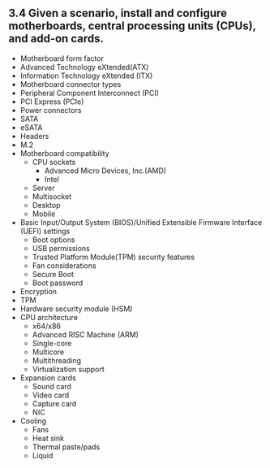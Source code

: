 ## 3.4 Given a scenario, install and configure motherboards, central processing units (CPUs), and add-on cards.

- Motherboard form factor
- Advanced Technology eXtended(ATX)
- Information Technology eXtended (ITX)
- Motherboard connector types
- Peripheral Component
Interconnect (PCI)
- PCI Express (PCIe)
- Power connectors
- SATA
- eSATA
- Headers
- M.2
- Motherboard compatibility
  - CPU sockets
    - Advanced Micro Devices, Inc.(AMD)
    - Intel
  - Server
  - Multisocket
  - Desktop
  - Mobile
- Basic Input/Output System (BIOS)/Unified Extensible Firmware Interface (UEFI) settings
  - Boot options
  - USB permissions
  - Trusted Platform Module(TPM) security features
  - Fan considerations
  - Secure Boot
  - Boot password
- Encryption
- TPM
- Hardware security module (HSM)
- CPU architecture
  - x64/x86
  - Advanced RISC Machine (ARM)
  - Single-core
  - Multicore
  - Multithreading
  - Virtualization support
- Expansion cards
  - Sound card
  - Video card
  - Capture card
  - NIC
- Cooling
  - Fans
  - Heat sink
  - Thermal paste/pads
  - Liquid